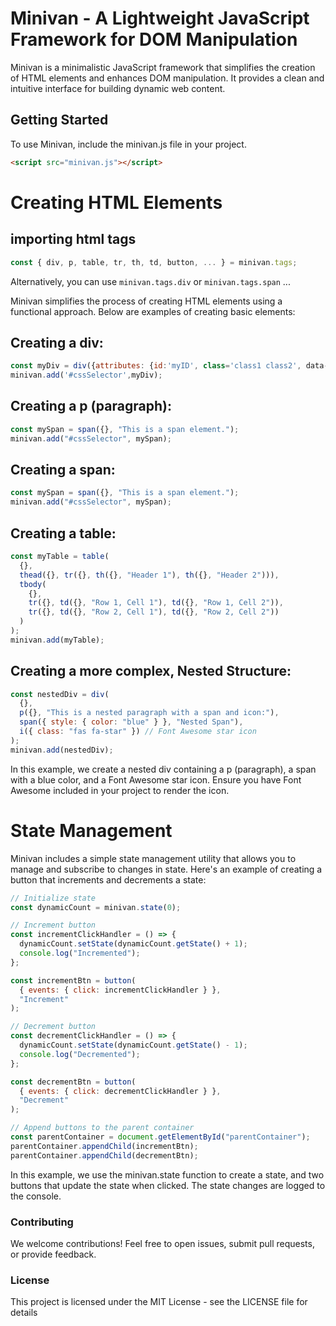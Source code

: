 # Minivan - A Lightweight JavaScript Framework for DOM Manipulation

Minivan is a minimalistic JavaScript framework that simplifies the creation of HTML elements and enhances DOM manipulation. It provides a clean and intuitive interface for building dynamic web content.

## Getting Started

To use Minivan, include the minivan.js file in your project.

```html
<script src="minivan.js"></script>
```

# Creating HTML Elements

## importing html tags

```js
const { div, p, table, tr, th, td, button, ... } = minivan.tags;
```

Alternatively, you can use `minivan.tags.div` or `minivan.tags.span` ...

Minivan simplifies the process of creating HTML elements using a functional approach. Below are examples of creating basic elements:

## Creating a div:

```js
const myDiv = div({attributes: {id:'myID', class='class1 class2', data-text:'text-data'}}, "Hello, Minivan!");
minivan.add('#cssSelector',myDiv);
```

## Creating a p (paragraph):

```js
const mySpan = span({}, "This is a span element.");
minivan.add("#cssSelector", mySpan);
```

## Creating a span:

```js
const mySpan = span({}, "This is a span element.");
minivan.add("#cssSelector", mySpan);
```

## Creating a table:

```js
const myTable = table(
  {},
  thead({}, tr({}, th({}, "Header 1"), th({}, "Header 2"))),
  tbody(
    {},
    tr({}, td({}, "Row 1, Cell 1"), td({}, "Row 1, Cell 2")),
    tr({}, td({}, "Row 2, Cell 1"), td({}, "Row 2, Cell 2"))
  )
);
minivan.add(myTable);
```

## Creating a more complex, Nested Structure:

```js
const nestedDiv = div(
  {},
  p({}, "This is a nested paragraph with a span and icon:"),
  span({ style: { color: "blue" } }, "Nested Span"),
  i({ class: "fas fa-star" }) // Font Awesome star icon
);
minivan.add(nestedDiv);
```

In this example, we create a nested div containing a p (paragraph), a span with a blue color, and a Font Awesome star icon. Ensure you have Font Awesome included in your project to render the icon.

# State Management

Minivan includes a simple state management utility that allows you to manage and subscribe to changes in state. Here's an example of creating a button that increments and decrements a state:

```js
// Initialize state
const dynamicCount = minivan.state(0);

// Increment button
const incrementClickHandler = () => {
  dynamicCount.setState(dynamicCount.getState() + 1);
  console.log("Incremented");
};

const incrementBtn = button(
  { events: { click: incrementClickHandler } },
  "Increment"
);

// Decrement button
const decrementClickHandler = () => {
  dynamicCount.setState(dynamicCount.getState() - 1);
  console.log("Decremented");
};

const decrementBtn = button(
  { events: { click: decrementClickHandler } },
  "Decrement"
);

// Append buttons to the parent container
const parentContainer = document.getElementById("parentContainer");
parentContainer.appendChild(incrementBtn);
parentContainer.appendChild(decrementBtn);
```

In this example, we use the minivan.state function to create a state, and two buttons that update the state when clicked. The state changes are logged to the console.

### Contributing

We welcome contributions! Feel free to open issues, submit pull requests, or provide feedback.

### License

This project is licensed under the MIT License - see the LICENSE file for details
